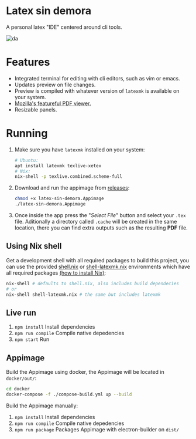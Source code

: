 # Latex sin demora

A personal latex "IDE" centered around cli tools.

![da](https://github.com/Woynert/latex-sin-demora/assets/61242172/86ffa4ef-4435-49ce-9d10-ad2059aa1ecc)

# Features

- Integrated terminal for editing with cli editors, such as vim or emacs.
- Updates preview on file changes.
- Preview is compiled with whatever version of `latexmk` is available on your system.
- [Mozilla's featureful PDF viewer.](https://github.com/mozilla/pdf.js)
- Resizable panels.

# Running

1. Make sure you have `latexmk` installed on your system:

    ```sh
    # Ubuntu:
    apt install latexmk texlive-xetex
    # Nix:
    nix-shell -p texlive.combined.scheme-full
    ```

2. Download and run the appimage from [releases](https://github.com/Woynert/latex-sin-demora/releases):

    ```sh
    chmod +x latex-sin-demora.Appimage
    ./latex-sin-demora.Appimage
    ```

3. Once inside the app press the "_Select File_" button and select your `.tex` file. Aditionally a directory called `.cache` will be created in the same location, there you can find extra outputs such as the resulting __PDF__ file.

## Using Nix shell

Get a development shell with all required packages to build this project, you can use the provided [shell.nix](/shell.nix) or [shell-latexmk.nix](/shell-latexmk.nix) environments which have all required packages [(how to install Nix)](https://nixos.org/download.html):

```bash
nix-shell # defaults to shell.nix, also includes build dependecies
# or
nix-shell shell-latexmk.nix # the same but includes latexmk
```
 
## Live run

1. `npm install` Install dependencies
2. `npm run compile` Compile native depedencies
3. `npm start` Run

## Appimage

Build the Appimage using docker, the Appimage will be located in `docker/out/`:

```sh
cd docker
docker-compose -f ./compose-build.yml up --build
```

Build the Appimage manually:

1. `npm install` Install dependencies
2. `npm run compile` Compile native depedencies
3. `npm run package` Packages Appimage with electron-builder on `dist/`

